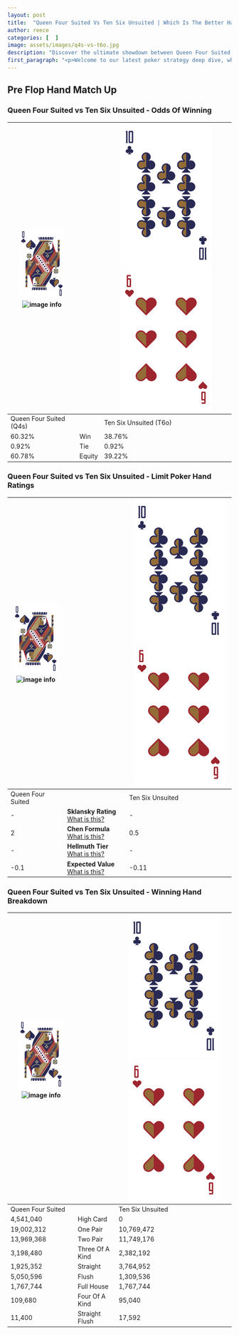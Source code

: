 ```yaml
---
layout: post
title:  "Queen Four Suited Vs Ten Six Unsuited | Which Is The Better Hand In Poker? A Complete Guide"
author: reece
categories: [  ]
image: assets/images/q4s-vs-t6o.jpg
description: "Discover the ultimate showdown between Queen Four Suited and Ten Six Unsuited in poker! Uncover the odds, strategies, and scenarios where one hand triumphs over the other. Get ready to up your poker game with this thrilling analysis."
first_paragraph: "<p>Welcome to our latest poker strategy deep dive, where we're pitting two distinct hands against each other in a high-stakes showdown: Queen Four Suited vs Ten Six Unsuited.</p><p>In the dynamic world of poker, every decision counts, and knowing which hand holds the upper hand is key to your success at the table.</p><p>In this article, we'll dissect these two hands, explore the scenarios where one dominates the other, and equip you with the knowledge to make strategic choices that can tip the odds in your favor.</p><p>Get ready to unravel the intriguing dynamics of these poker hands and elevate your game to new heights.</p>"
---
```




[comment]: # (sp0)

## Pre Flop Hand Match Up

<div class="table hand-ratings" markdown="1"> 



### Queen Four Suited vs Ten Six Unsuited - Odds Of Winning


    
| ![image info](assets/images/hand1/Q.png) ![image info](assets/images/hand1/4s.png) |  | ![image info](assets/images/hand2/T.png) ![image info](assets/images/hand2/6o.png) |
| -------- | -------- | -------- |
| Queen Four Suited (Q4s) |  | Ten Six Unsuited (T6o) |
| 60.32% | Win | 38.76% |
| 0.92% | Tie | 0.92% |
| 60.78% | Equity | 39.22% |




[comment]: # (sp1)



### Queen Four Suited vs Ten Six Unsuited - Limit Poker Hand Ratings


    
| ![image info](assets/images/hand1/Q.png) ![image info](assets/images/hand1/4s.png) |  | ![image info](assets/images/hand2/T.png) ![image info](assets/images/hand2/6o.png) |
| -------- | -------- | -------- |
| Queen Four Suited |  | Ten Six Unsuited |
| - | **Sklansky Rating** [What is this?](/sklansky-rating-explained) | - |
| 2 | **Chen Formula** [What is this?](/chen-formula-explained) | 0.5 |
| - | **Hellmuth Tier** [What is this?](/Hellmuth-tier-explained) | - |
| -0.1 | **Expected Value** [What is this?](/expected-value-explained) | -0.11 |




[comment]: # (sp2)



### Queen Four Suited vs Ten Six Unsuited - Winning Hand Breakdown


    
| ![image info](assets/images/hand1/Q.png) ![image info](assets/images/hand1/4s.png) |  | ![image info](assets/images/hand2/T.png) ![image info](assets/images/hand2/6o.png) |
| -------- | -------- | -------- |
| Queen Four Suited |  | Ten Six Unsuited |
| 4,541,040 | High Card | 0 |
| 19,002,312 | One Pair | 10,769,472 |
| 13,969,368 | Two Pair | 11,749,176 |
| 3,198,480 | Three Of A Kind | 2,382,192 |
| 1,925,352 | Straight | 3,764,952 |
| 5,050,596 | Flush | 1,309,536 |
| 1,767,744 | Full House | 1,767,744 |
| 109,680 | Four Of A Kind | 95,040 |
| 11,400 | Straight Flush | 17,592 |




[comment]: # (sp3)



</div>

[comment]: # (sp4)



[comment]: # (sp5)

